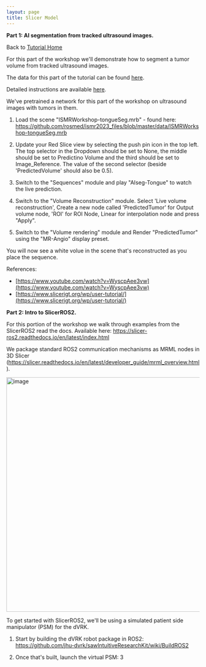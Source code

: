 ```yaml
---
layout: page
title: Slicer Model 
---
```


**Part 1: AI segmentation from tracked ultrasound images.**

Back to [Tutorial Home](/ismr2023/)

For this part of the workshop we'll demonstrate how to segment a tumor volume from tracked ultrasound images. 

The data for this part of the tutorial can be found [here](https://github.com/rosmed/ismr2023_files/tree/master/data). 

Detailed instructions are available [here](https://github.com/rosmed/ismr2023_files/tree/master/presentations). 

We've pretrained a network for this part of the workshop on ultrasound images with tumors in them. 

1. Load the scene "ISMRWorkshop-tongueSeg.mrb" - found here: https://github.com/rosmed/ismr2023_files/blob/master/data/ISMRWorkshop-tongueSeg.mrb

2. Update your Red Slice view by selecting the push pin icon in the top left. The top selector in the Dropdown should be set to None, the middle should be set to Predictino Volume and the third should be set to Image_Reference. The value of the second selector (beside 'PredictedVolume' should also be 0.5).

3. Switch to the "Sequences" module and play "AIseg-Tongue" to watch the live prediction.

4. Switch to the "Volume Reconstruction" module. Select 'Live volume reconstruction', Create a new node called 'PredictedTumor' for Output volume node, 'ROI' for ROI Node, Linear for interpolation node and press "Apply".

5. Switch to the "Volume rendering" module and Render "PredictedTumor" using the "MR-Angio" display preset.

You will now see a white volue in the scene that's reconstructed as you place the sequence.


References: 
* [https://www.youtube.com/watch?v=WyscpAee3vw](https://www.youtube.com/watch?v=WyscpAee3vw)
* [https://www.slicerigt.org/wp/user-tutorial/](https://www.slicerigt.org/wp/user-tutorial/)


**Part 2: Intro to SlicerROS2.**

For this portion of the workshop we walk through examples from the SlicerROS2 read the docs. Available here: https://slicer-ros2.readthedocs.io/en/latest/index.html

We package standard ROS2 communication mechanisms as MRML nodes in 3D Slicer (https://slicer.readthedocs.io/en/latest/developer_guide/mrml_overview.html). 

<img width="612" alt="image" src="https://user-images.githubusercontent.com/36430552/232659172-0c4257b4-300d-470f-8aa9-56ff8e3a58f1.png">

To get started with SlicerROS2, we'll be using a simulated patient side manipulator (PSM) for the dVRK. 

1. Start by building the dVRK robot package in ROS2: https://github.com/jhu-dvrk/sawIntuitiveResearchKit/wiki/BuildROS2


2. Once that's built, launch the virtual PSM: 
3


